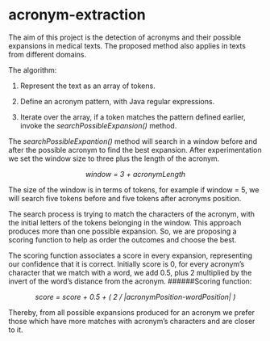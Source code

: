 # acronym-extraction
The aim of this project is the detection of acronyms and their possible expansions in medical texts. The proposed method also applies in texts from different domains.

The algorithm:

1.	Represent the text as an array of tokens.

2.	Define an acronym pattern, with Java regular expressions.

3.	Iterate over the array, if a token matches the pattern defined earlier, invoke the <i>searchPossibleExpansion()</i> method.

The <i>searchPossibleExpantion()</i> method will search in a window before and after the possible acronym to find the best expansion. After experimentation we set the window size to three plus the length of the acronym.

<p align="center">
<i>window = 3 + acronymLength</i>
</p>

The size of the window is in terms of tokens, for example if window = 5, we will search five tokens before and five tokens after acronyms position.

The search process is trying to match the characters of the acronym, with the initial letters of the tokens belonging in the window. This approach produces more than one possible expansion. So, we are proposing a scoring function to help as order the outcomes and choose the best.

The scoring function associates a score in every expansion, representing our confidence that it is correct. Initially score is 0, for every acronym’s character that we match with a word, we add 0.5, plus 2 multiplied by the invert of the word’s distance from the acronym.
######Scoring function:
<p align="center">
<i>score = score + 0.5 + ( 2 / |acronymPosition-wordPosition| )</i>
</p>

Thereby, from all possible expansions produced for an acronym we prefer those which have more matches with acronym’s characters and are closer to it.
